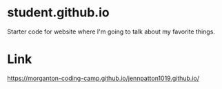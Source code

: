 # student.github.io
Starter code for website where I'm going to talk about my favorite things.

# Link
https://morganton-coding-camp.github.io/jennpatton1019.github.io/
